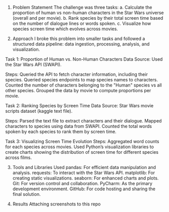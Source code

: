 1. Problem Statement
The challenge was three tasks:
a. Calculate the proportion of human vs non-human characters in the Star Wars universe (overall and per movie).
b. Rank species by their total screen time based on the number of dialogue lines or words spoken.
c. Visualize how species screen time which evolves across movies.

2. Approach
I broke this problem into smaller tasks and followed a structured data pipeline: data ingestion, processing, analysis, and visualization.

Task 1: Proportion of Human vs. Non-Human Characters
Data Source: Used the Star Wars API (SWAPI).

Steps:
Queried the API to fetch character information, including their species.
Queried species endpoints to map species names to characters.
Counted the number of characters belonging to the "Human" species vs all other species.
Grouped the data by movie to compute proportions per movie.

Task 2: Ranking Species by Screen Time
Data Source: Star Wars movie scripts dataset (kaggle text file).

Steps:
Parsed the text file to extract characters and their dialogue.
Mapped characters to species using data from SWAPI.
Counted the total words spoken by each species to rank them by screen time.

Task 3: Visualizing Screen Time Evolution
Steps:
Aggregated word counts for each species across movies.
Used Python’s visualization libraries to create charts showing the distribution of screen time for different species across films.

3. Tools and Libraries Used
pandas: For efficient data manipulation and analysis.
requests: To interact with the Star Wars API.
matplotlib: For creating static visualizations.
seaborn: For enhanced charts and plots.
Git: For version control and collaboration.
PyCharm: As the primary development environment.
GitHub: For code hosting and sharing the final solution.

4. Results
Attaching screenshots to this repo

